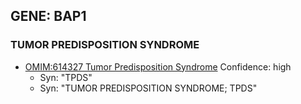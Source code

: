 
## GENE: BAP1

### TUMOR PREDISPOSITION SYNDROME
 * [OMIM:614327 Tumor Predisposition Syndrome](http://beta.monarchinitiative.org/disease/OMIM:614327) Confidence: high
    * Syn: "TPDS"
    * Syn: "TUMOR PREDISPOSITION SYNDROME; TPDS"
